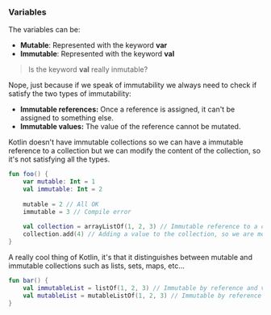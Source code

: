 ### Variables

The variables can be:
* **Mutable**: Represented with the keyword **var**
* **Immutable**: Represented with the keyword **val**

> Is the keyword **val** really inmutable?

Nope, just because if we speak of immutability we always need to check if satisfy the two types of immutability:

* **Immutable references:** Once a reference is assigned, it can't be assigned to something else.
* **Immutable values:** The value of the reference cannot be mutated. 

Kotlin doesn't have immutable collections so we can have a immutable reference to a collection but we can modify the
content of the collection, so it's not satisfying all the types. 

```kotlin
fun foo() {
    var mutable: Int = 1
    val immutable: Int = 2
    
    mutable = 2 // All OK
    immutable = 3 // Compile error
    
    val collection = arrayListOf(1, 2, 3) // Immutable reference to a collection
    collection.add(4) // Adding a value to the collection, so we are modifying the values of the immutable collection.
}
```

A really cool thing of Kotlin, it's that it distinguishes between mutable and immutable collections such as lists, sets, 
maps, etc...

```kotlin
fun bar() {
    val immutableList = listOf(1, 2, 3) // Immutable by reference and value
    val mutableList = mutableListOf(1, 2, 3) // Immutable by reference and not value
}
```